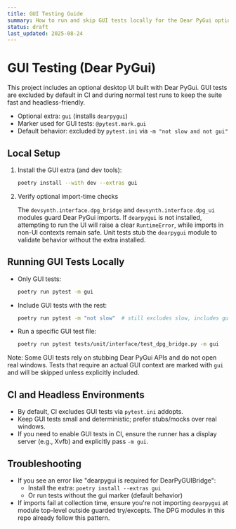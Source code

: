 ```yaml
---
title: GUI Testing Guide
summary: How to run and skip GUI tests locally for the Dear PyGui optional interface.
status: draft
last_updated: 2025-08-24
---
```


# GUI Testing (Dear PyGui)

This project includes an optional desktop UI built with Dear PyGui. GUI tests are excluded by default in CI and during normal test runs to keep the suite fast and headless-friendly.

- Optional extra: `gui` (installs `dearpygui`)
- Marker used for GUI tests: `@pytest.mark.gui`
- Default behavior: excluded by `pytest.ini` via `-m "not slow and not gui"`

## Local Setup

1. Install the GUI extra (and dev tools):
   
   ```bash
   poetry install --with dev --extras gui
   ```

2. Verify optional import-time checks
   
   The `devsynth.interface.dpg_bridge` and `devsynth.interface.dpg_ui` modules guard Dear PyGui imports. If `dearpygui` is not installed, attempting to run the UI will raise a clear `RuntimeError`, while imports in non-UI contexts remain safe. Unit tests stub the `dearpygui` module to validate behavior without the extra installed.

## Running GUI Tests Locally

- Only GUI tests:
  
  ```bash
  poetry run pytest -m gui
  ```

- Include GUI tests with the rest:
  
  ```bash
  poetry run pytest -m "not slow"  # still excludes slow, includes gui
  ```

- Run a specific GUI test file:
  
  ```bash
  poetry run pytest tests/unit/interface/test_dpg_bridge.py -m gui
  ```

Note: Some GUI tests rely on stubbing Dear PyGui APIs and do not open real windows. Tests that require an actual GUI context are marked with `gui` and will be skipped unless explicitly included.

## CI and Headless Environments

- By default, CI excludes GUI tests via `pytest.ini` addopts.
- Keep GUI tests small and deterministic; prefer stubs/mocks over real windows.
- If you need to enable GUI tests in CI, ensure the runner has a display server (e.g., Xvfb) and explicitly pass `-m gui`.

## Troubleshooting

- If you see an error like "dearpygui is required for DearPyGUIBridge":
  - Install the extra: `poetry install --extras gui`
  - Or run tests without the gui marker (default behavior)
- If imports fail at collection time, ensure you're not importing `dearpygui` at module top-level outside guarded try/excepts. The DPG modules in this repo already follow this pattern.
